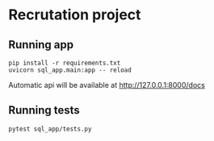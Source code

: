 # Recrutation project

## Running app

```console
pip install -r requirements.txt
uvicorn sql_app.main:app -- reload
```
Automatic api will be available at http://127.0.0.1:8000/docs


## Running tests
```console
pytest sql_app/tests.py
```
